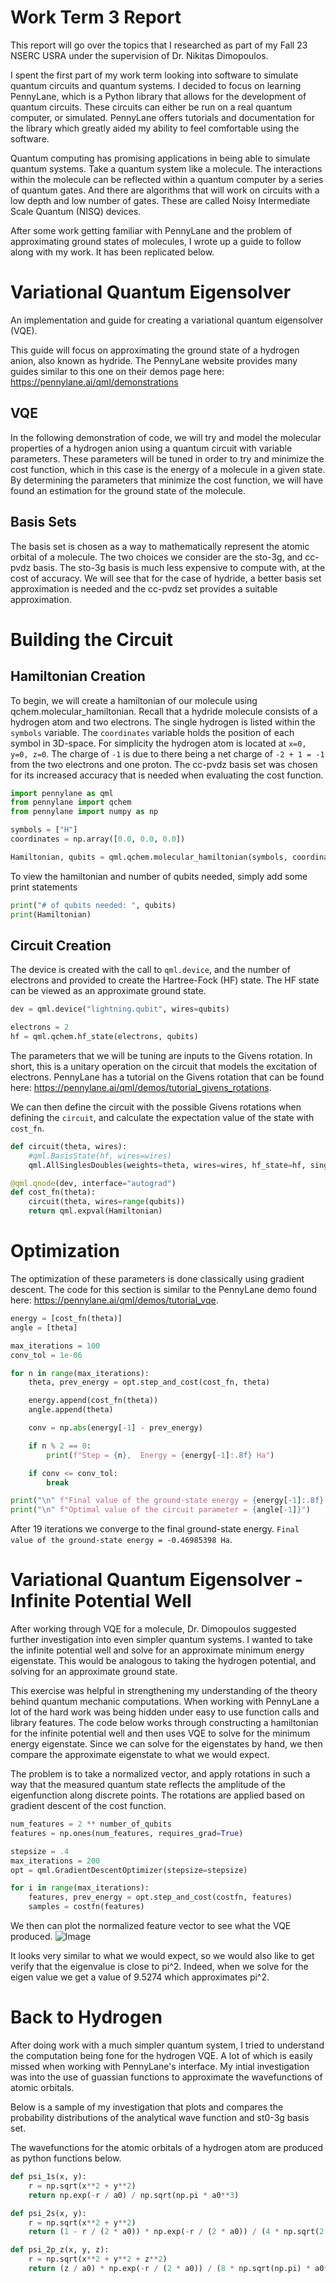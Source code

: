 # Work Term 3 Report
This report will go over the topics that I researched as part of my Fall 23 NSERC USRA under the supervision of Dr. Nikitas Dimopoulos.

I spent the first part of my work term looking into software to simulate quantum circuits and quantum systems. I decided to focus on learning PennyLane, which is a Python library that allows for the development of quantum circuits. These circuits can either be run on a real quantum computer, or simulated. PennyLane offers tutorials and documentation for the library which greatly aided my ability to feel comfortable using the software.

Quantum computing has promising applications in being able to simulate quantum systems. Take a quantum system like a molecule. The interactions within the molecule can be reflected within a quantum computer by a series of quantum gates. And there are algorithms that will work on circuits with a low depth and low number of gates. These are called Noisy Intermediate Scale Quantum (NISQ) devices.

After some work getting familiar with PennyLane and the problem of approximating ground states of molecules, I wrote up a guide to follow along with my work. It has been replicated below.

# Variational Quantum Eigensolver
An implementation and guide for creating a variational quantum eigensolver (VQE).

This guide will focus on approximating the ground state of a hydrogen anion,
also known as hydride. The PennyLane website provides many
guides similar to this one on their demos page here: https://pennylane.ai/qml/demonstrations

## VQE
In the following demonstration of code, we will try and
model the molecular properties of a hydrogen anion
using a quantum circuit with variable parameters.
These parameters will be tuned in order to try and
minimize the cost function, which in this case is the energy
of a molecule in a given state. By determining the parameters
that minimize the cost function, we will have found an
estimation for the ground state of the molecule.

## Basis Sets
The basis set is chosen as a way to mathematically represent
the atomic orbital of a molecule. The two choices we consider
are the sto-3g, and cc-pvdz basis. The sto-3g basis is much
less expensive to compute with, at the cost of accuracy.
We will see that for the case of hydride, a better basis
set approximation is needed and the cc-pvdz set provides
a suitable approximation.

# Building the Circuit
## Hamiltonian Creation
To begin, we will create a hamiltonian of our molecule using
qchem.molecular_hamiltonian. Recall that a hydride molecule
consists of a hydrogen atom and two electrons. The single hydrogen
is listed within the `symbols` variable. The `coordinates` variable holds the position
of each symbol in 3D-space. For simplicity the hydrogen atom is located at `x=0, y=0, z=0`.
The charge of `-1` is due to there being a net charge of `-2 + 1 = -1` from the
two electrons and one proton. The cc-pvdz basis set was chosen for its increased accuracy that is needed
when evaluating the cost function.
~~~python
import pennylane as qml
from pennylane import qchem
from pennylane import numpy as np

symbols = ["H"]
coordinates = np.array([0.0, 0.0, 0.0])

Hamiltonian, qubits = qml.qchem.molecular_hamiltonian(symbols, coordinates, charge=-1, basis="cc-pvdz")
~~~

To view the hamiltonian and number of qubits needed, simply add some print statements

~~~python
print("# of qubits needed: ", qubits)
print(Hamiltonian)
~~~
## Circuit Creation
The device is created with the call to `qml.device`, and
the number of electrons and provided to create the Hartree-Fock (HF)
state. The HF state can be viewed as an approximate ground state.
~~~python
dev = qml.device("lightning.qubit", wires=qubits)

electrons = 2
hf = qml.qchem.hf_state(electrons, qubits)
~~~
The parameters that we will be tuning are inputs to the Givens rotation.
In short, this is a unitary operation on the circuit that models the excitation of electrons.
PennyLane has a tutorial on the Givens rotation that can be found here: https://pennylane.ai/qml/demos/tutorial_givens_rotations.

We can then define the circuit with the possible Givens rotations when defining the `circuit`, and calculate
the expectation value of the state with `cost_fn`.
~~~python
def circuit(theta, wires):
    #qml.BasisState(hf, wires=wires)
    qml.AllSinglesDoubles(weights=theta, wires=wires, hf_state=hf, singles=singles, doubles=doubles)

@qml.qnode(dev, interface="autograd")
def cost_fn(theta):
    circuit(theta, wires=range(qubits))
    return qml.expval(Hamiltonian)
~~~

# Optimization
The optimization of these parameters is done classically using gradient descent.
The code for this section is similar to the PennyLane demo found here: https://pennylane.ai/qml/demos/tutorial_vqe.
~~~python
energy = [cost_fn(theta)]
angle = [theta]

max_iterations = 100
conv_tol = 1e-06

for n in range(max_iterations):
    theta, prev_energy = opt.step_and_cost(cost_fn, theta)

    energy.append(cost_fn(theta))
    angle.append(theta)

    conv = np.abs(energy[-1] - prev_energy)

    if n % 2 == 0:
        print(f"Step = {n},  Energy = {energy[-1]:.8f} Ha")

    if conv <= conv_tol:
        break

print("\n" f"Final value of the ground-state energy = {energy[-1]:.8f} Ha")
print("\n" f"Optimal value of the circuit parameter = {angle[-1]}")
~~~

After 19 iterations we converge to the final ground-state energy. `Final value of the ground-state energy = -0.46985398 Ha`.

# Variational Quantum Eigensolver - Infinite Potential Well

After working through VQE for a molecule, Dr. Dimopoulos suggested further investigation into even simpler quantum systems. I wanted to take the infinite potential well and solve for an approximate minimum energy eigenstate. This would be analogous to taking the hydrogen potential, and solving for an approximate ground state.

This exercise was helpful in strengthening my understanding of the theory behind quantum mechanic computations. When working with PennyLane a lot of the hard work was being hidden under easy to use function calls and library features. The code below works through constructing a hamiltonian for the infinite potential well and then uses VQE to solve for the minimum energy eigenstate. Since we can solve for the eigenstates by hand, we then compare the approximate eigenstate to what we would expect.

The problem is to take a normalized vector, and apply rotations in such a way that the measured quantum state reflects the amplitude of the eigenfunction along discrete points. The rotations are applied based on gradient descent of the cost function.
~~~python
num_features = 2 ** number_of_qubits
features = np.ones(num_features, requires_grad=True)

stepsize = .4
max_iterations = 200
opt = qml.GradientDescentOptimizer(stepsize=stepsize)

for i in range(max_iterations):
    features, prev_energy = opt.step_and_cost(costfn, features)
    samples = costfn(features)
~~~
We then can plot the normalized feature vector to see what the VQE produced.
![Image](img/img.png)

It looks very similar to what we would expect, so we would also like to get verify that the eigenvalue is close to pi^2. Indeed, when we solve for the eigen value we get a value of 9.5274 which approximates pi^2.

# Back to Hydrogen
After doing work with a much simpler quantum system, I tried to understand the computation being fone for the hydrogen VQE. A lot of which is easily missed when working with PennyLane's interface. My intial investigation was into the use of guassian functions to approximate the wavefunctions of atomic orbitals.

Below is a sample of my investigation that plots and compares the probability distributions of the analytical wave function and st0-3g basis set.

The wavefunctions for the atomic orbitals of a hydrogen atom are produced as python functions below.
~~~python
def psi_1s(x, y):
    r = np.sqrt(x**2 + y**2)
    return np.exp(-r / a0) / np.sqrt(np.pi * a0**3)

def psi_2s(x, y):
    r = np.sqrt(x**2 + y**2)
    return (1 - r / (2 * a0)) * np.exp(-r / (2 * a0)) / (4 * np.sqrt(2 * np.pi) * a0**3)

def psi_2p_z(x, y, z):
    r = np.sqrt(x**2 + y**2 + z**2)
    return (z / a0) * np.exp(-r / (2 * a0)) / (8 * np.sqrt(np.pi) * a0**5)
~~~

